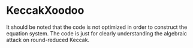 # KeccakXoodoo
It should be noted that the code is not optimized in order to construct the equation system. The code is just for clearly understanding the algebraic attack on round-reduced Keccak.
